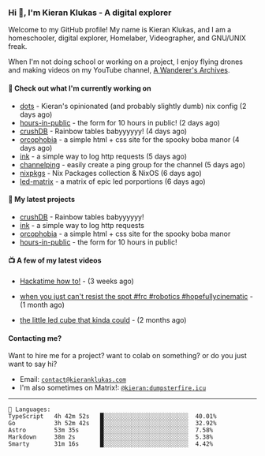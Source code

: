 ### Hi 👋, I'm Kieran Klukas - A digital explorer

Welcome to my GitHub profile! My name is Kieran Klukas, and I am a homeschooler, digital explorer, Homelaber, Videographer, and GNU/UNIX freak.

When I'm not doing school or working on a project, I enjoy flying drones and making videos on my YouTube channel, [A Wanderer's Archives](https://youtube.com/@wanderer.archives).

#### 👷 Check out what I'm currently working on

- [dots](https://github.com/kcoderhtml/dots) - Kieran's opinionated (and probably slightly dumb) nix config (2 days ago)
- [hours-in-public](https://github.com/kcoderhtml/hours-in-public) - the form for 10 hours in public! (2 days ago)
- [crushDB](https://github.com/kcoderhtml/crushDB) - Rainbow tables babyyyyyy! (4 days ago)
- [orcophobia](https://github.com/kcoderhtml/orcophobia) - a simple html + css site for the spooky boba manor (4 days ago)
- [ink](https://github.com/kcoderhtml/ink) - a simple way to log http requests (5 days ago)
- [channelping](https://github.com/kcoderhtml/channelping) - easily create a ping group for the channel (5 days ago)
- [nixpkgs](https://github.com/NixOS/nixpkgs) - Nix Packages collection & NixOS (6 days ago)
- [led-matrix](https://github.com/kcoderhtml/led-matrix) - a matrix of epic led porportions (6 days ago)

#### 🌱 My latest projects

- [crushDB](https://github.com/kcoderhtml/crushDB) - Rainbow tables babyyyyyy!
- [ink](https://github.com/kcoderhtml/ink) - a simple way to log http requests
- [orcophobia](https://github.com/kcoderhtml/orcophobia) - a simple html + css site for the spooky boba manor
- [hours-in-public](https://github.com/kcoderhtml/hours-in-public) - the form for 10 hours in public!

#### 📺 A few of my latest videos

- [Hackatime how to!](https://www.youtube.com/watch?v=eKoD9yyr1To) - (3 weeks ago)

- [when you just can't resist the spot #frc #robotics #hopefullycinematic](https://www.youtube.com/watch?v=Y7SZ_TDleGM) - (1 month ago)

- [the little led cube that kinda could](https://www.youtube.com/watch?v=um7v7Y04vGw) - (2 months ago)



#### Contacting me?

Want to hire me for a project? want to colab on something? or do you just want to say hi?

- Email: [`contact@kieranklukas.com`](mailto:contact@kieranklukas.com)
- I'm also sometimes on Matrix!: [`@kieran:dumpsterfire.icu`](https://matrix.to/#/@kieran.matrix.dumpsterfire.icu)

---

```text
💬 Languages:
TypeScript   4h 42m 52s   █░░░░░░░░░░░░░░░░░░░░░░░░  40.01%
Go           3h 52m 42s   █░░░░░░░░░░░░░░░░░░░░░░░░  32.92%
Astro        53m 35s      █░░░░░░░░░░░░░░░░░░░░░░░░  7.58%
Markdown     38m 2s       █░░░░░░░░░░░░░░░░░░░░░░░░  5.38%
Smarty       31m 16s      █░░░░░░░░░░░░░░░░░░░░░░░░  4.42%
```
